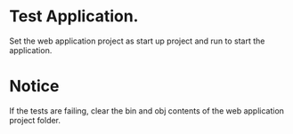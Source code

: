 # Test Application.
Set the web application project as start up project and run to start the application.

# Notice
If the tests are failing, clear the bin and obj contents of the web application project folder.
